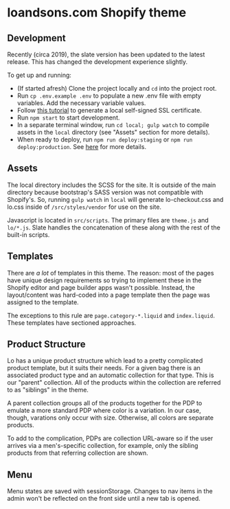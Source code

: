 # loandsons.com Shopify theme

## Development
Recently (circa 2019), the slate version has been updated to the latest release. This has changed the development experience slightly.

To get up and running: 
- (If started afresh) Clone the project locally and `cd` into the project root.
- Run `cp .env.example .env` to populate a new .env file with empty variables. Add the necessary variable values.
- Follow [this tutorial](https://shopify.github.io/slate/docs/create-a-self-signed-ssl-certificate) to generate a local self-signed SSL certificate.
- Run `npm start` to start development.
- In a separate terminal window, run `cd local; gulp watch` to compile assets in the `local` directory (see "Assets" section for more details).
- When ready to deploy, run `npm run deploy:staging` or `npm run deploy:production`. See [here](https://shopify.github.io/slate/docs/deploy-environments) for more details.

## Assets
The local directory includes the SCSS for the site. It is outside of the main directory because bootstrap's SASS version was not compatible with Shopify's. So, running `gulp watch` in `local` will generate lo-checkout.css and lo.css inside of `/src/styles/vendor` for use on the site. 

Javascript is located in `src/scripts`. The primary files are `theme.js` and `lo/*.js`. Slate handles the concatenation of these along with the rest of the built-in scripts. 

## Templates
There are *a lot* of templates in this theme. The reason: most of the pages have unique design requirements so trying to implement these in the Shopify editor and page builder apps wasn't possible. Instead, the layout/content was hard-coded into a page template then the page was assigned to the template.

The exceptions to this rule are `page.category-*.liquid` and `index.liquid`. These templates have sectioned approaches. 

## Product Structure
Lo has a unique product structure which lead to a pretty complicated product template, but it suits their needs. For a given bag there is an associated product type and an automatic collection for that type. This is our "parent" collection. All of the products within the collection are referred to as "siblings" in the theme.

A parent collection groups all of the products together for the PDP to emulate a more standard PDP where color is a variation. In our case, though, varations only occur with size. Otherwise, all colors are separate products. 

To add to the complication, PDPs are collection URL-aware so if the user arrives via a men's-specific collection, for example, only the sibling products from that referring collection are shown. 

## Menu
Menu states are saved with sessionStorage. Changes to nav items in the admin won't be reflected on the front side until a new tab is opened. 
